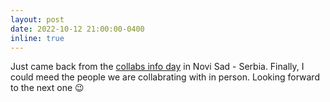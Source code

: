 ```yaml
---
layout: post
date: 2022-10-12 21:00:00-0400
inline: true
---
```


Just came back from the [collabs info day](https://www.collabs-project.eu/collabs-info-day/) in Novi Sad - Serbia. Finally, I could meed the people we are collabrating with in person. Looking forward to the next one 😉